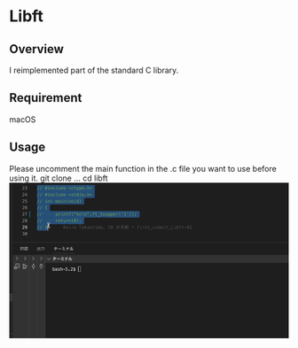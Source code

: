 # Libft

## Overview
I reimplemented part of the standard C library.

## Requirement
macOS

## Usage
Please uncomment the main function in the .c file you want to use before using it.
git clone ...
cd libft
![gif](https://github.com/retakashi/Libft/blob/master/libft.gif)
